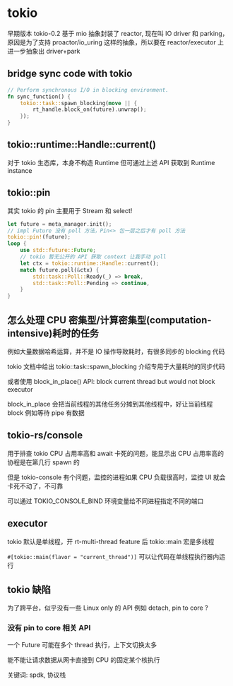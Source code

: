 # tokio

早期版本 tokio-0.2 基于 mio 抽象封装了 reactor, 现在叫 IO driver 和 parking，原因是为了支持 proactor/io_uring 这样的抽象，所以要在 reactor/executor 上进一步抽象出 driver+park

## bridge sync code with tokio

```rust
// Perform synchronous I/O in blocking environment.
fn sync_function() {
    tokio::task::spawn_blocking(move || {
        rt_handle.block_on(future).unwrap();
    });
}
```

## tokio::runtime::Handle::current()

对于 tokio 生态库，本身不构造 Runtime 但可通过上述 API 获取到 Runtime instance

## tokio::pin

其实 tokio 的 pin 主要用于 Stream 和 select!

```rust
let future = meta_manager.init();
// impl Future 没有 poll 方法，Pin<> 包一层之后才有 poll 方法
tokio::pin!(future);
loop {
    use std::future::Future;
    // tokio 暂无公开的 API 获取 context 让我手动 poll
    let ctx = tokio::runtime::Handle::current();
    match future.poll(&ctx) {
        std::task::Poll::Ready(_) => break,
        std::task::Poll::Pending => continue,
    }
}
```

## 怎么处理 CPU 密集型/计算密集型(computation-intensive)耗时的任务

例如大量数据哈希运算，并不是 IO 操作导致耗时，有很多同步的 blocking 代码

tokio 文档中给出 tokio::task::spawn_blocking 介绍专用于大量耗时的同步代码

或者使用 block_in_place() API: block current thread but would not block executor

block_in_place 会把当前线程的其他任务分摊到其他线程中，好让当前线程 block 例如等待 pipe 有数据

## tokio-rs/console

用于排查 tokio CPU 占用率高和 await 卡死的问题，能显示出 CPU 占用率高的协程是在第几行 spawn 的

但是 tokio-console 有个问题，监控的进程如果 CPU 负载很高时，监控 UI 就会卡死不动了，不可靠

可以通过 TOKIO_CONSOLE_BIND 环境变量给不同进程指定不同的端口

## executor

tokio 默认是单线程，开 rt-multi-thread feature 后 tokio::main 宏是多线程

`#[tokio::main(flavor = "current_thread")]` 可以让代码在单线程执行器内运行

## tokio 缺陷

为了跨平台，似乎没有一些 Linux only 的 API 例如 detach, pin to core ?

### 没有 pin to core 相关 API

一个 Future 可能在多个 thread 执行，上下文切换太多

能不能让请求数据从网卡直接到 CPU 的固定某个核执行

关键词: spdk, 协议栈
